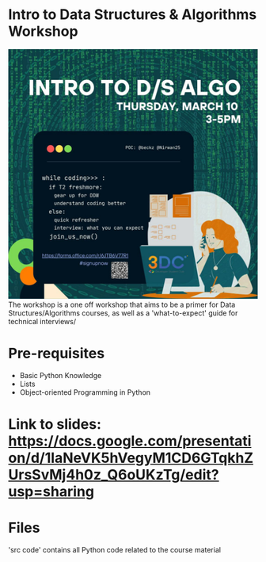 # Intro to Data Structures & Algorithms Workshop
![dsalgos](dsalgos.jpeg)
The workshop is a one off workshop that aims to be a primer for Data Structures/Algorithms courses, as well as a 'what-to-expect' guide for technical interviews/

# Pre-requisites
- Basic Python Knowledge
- Lists
- Object-oriented Programming in Python

# Link to slides: https://docs.google.com/presentation/d/1laNeVK5hVegyM1CD6GTqkhZUrsSvMj4h0z_Q6oUKzTg/edit?usp=sharing

# Files
'src code' contains all Python code related to the course material
